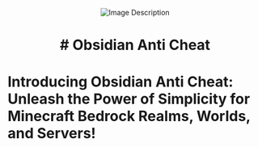 <p align="center">
  <img src="https://i.postimg.cc/bN0BYxYs/pack-icon.png)" alt="Image Description">
</p>
<h1 align="center"># Obsidian Anti Cheat</h1>
<p align="center">
  <h1>Introducing Obsidian Anti Cheat: Unleash the Power of Simplicity for Minecraft Bedrock Realms, Worlds, and Servers!</h1>
</p>
